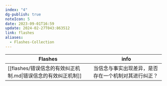 ```yaml
---
index: "4"
dg-publish: true
noteIcon: 5
date: 2023-09-01T16:59
update: 2024-02-27T043:863512
link: flashes
aliases:
  - Flashes-Collection
---
```


| Flashes                                 | info                       |
| --------------------------------------- | -------------------------- |
| [[flashes/错误信念的有效纠正机制.md\|错误信念的有效纠正机制]] | 当信念与事实出现差异，是否存在一个机制对其进行纠正？ |

